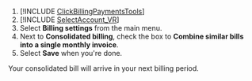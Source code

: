1. [!INCLUDE [ClickBillingPaymentsTools](./ClickBillingPaymentsTools.md)]
1. [!INCLUDE [SelectAccount_VR](./SelectAccount_VR.md)]
1. Select **Billing settings** from the main menu.
1. Next to **Consolidated billing**, check the box to **Combine similar bills into a single monthly invoice**.
1. Select **Save** when you're done.

Your consolidated bill will arrive in your next billing period.


